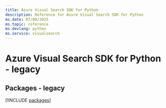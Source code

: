 ```yaml
---
title: Azure Visual Search SDK for Python
description: Reference for Azure Visual Search SDK for Python
ms.date: 07/09/2025
ms.topic: reference
ms.devlang: python
ms.service: visualsearch
---
```

# Azure Visual Search SDK for Python - legacy
## Packages - legacy
[!INCLUDE [packages](visual-search-index.md)]